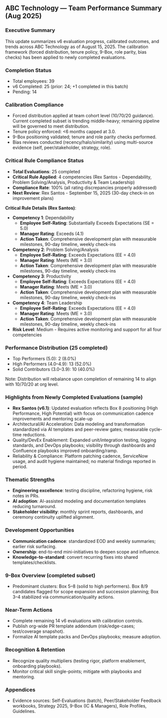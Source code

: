 ## ABC Technology — Team Performance Summary (Aug 2025)

### Executive Summary
This update summarizes v6 evaluation progress, calibrated outcomes, and trends across ABC Technology as of August 15, 2025. The calibration framework (forced distribution, tenure policy, 9-Box, role parity, bias checks) has been applied to newly completed evaluations.

### Completion Status
- Total employees: 39
- v6 Completed: 25 (prior: 24; +1 completed in this batch)
- Pending: 14

### Calibration Compliance
- Forced distribution applied at team cohort level (10/70/20 guidance). Current completed subset is trending middle-heavy; remaining pipeline will be governed to meet distribution.
- Tenure policy enforced: <6 months capped at 3.0.
- 9-Box positioning validated; tenure and role parity checks performed.
- Bias reviews conducted (recency/halo/similarity) using multi-source evidence (self, peer/stakeholder, strategy, role).

### Critical Rule Compliance Status
- **Total Evaluations**: 25 completed
- **Critical Rule Applied**: 4 competencies (Rex Santos - Dependability, Problem Solving/Analysis, Productivity & Team Leadership)
- **Compliance Rate**: 100% (all rating discrepancies properly addressed)
- **Next Review**: Rex Santos - September 15, 2025 (30-day check-in on improvement plans)

**Critical Rule Details (Rex Santos)**:
- **Competency 1**: Dependability
  - **Employee Self-Rating**: Substantially Exceeds Expectations (SE = 5.0)
  - **Manager Rating**: Exceeds (4.1)
  - **Action Taken**: Comprehensive development plan with measurable milestones, 90-day timeline, weekly check-ins
- **Competency 2**: Problem Solving/Analysis
  - **Employee Self-Rating**: Exceeds Expectations (EE = 4.0)
  - **Manager Rating**: Meets (ME = 3.0)
  - **Action Taken**: Comprehensive development plan with measurable milestones, 90-day timeline, weekly check-ins
- **Competency 3**: Productivity
  - **Employee Self-Rating**: Exceeds Expectations (EE = 4.0)
  - **Manager Rating**: Meets (ME = 3.0)
  - **Action Taken**: Comprehensive development plan with measurable milestones, 90-day timeline, weekly check-ins
- **Competency 4**: Team Leadership
  - **Employee Self-Rating**: Exceeds Expectations (EE = 4.0)
  - **Manager Rating**: Meets (ME = 3.0)
  - **Action Taken**: Comprehensive development plan with measurable milestones, 90-day timeline, weekly check-ins
- **Risk Level**: Medium - Requires active monitoring and support for all four competencies

### Performance Distribution (25 completed)
- Top Performers (5.0): 2 (8.0%)
- High Performers (4.0–4.9): 13 (52.0%)
- Solid Contributors (3.0–3.9): 10 (40.0%)

Note: Distribution will rebalance upon completion of remaining 14 to align with 10/70/20 at org level.

### Highlights from Newly Completed Evaluations (sample)
- **Rex Santos (v6.1)**: Updated evaluation reflects Box 8 positioning (High Performance, High Potential) with focus on communication cadence improvements and mentoring scale-up
- Architectural/AI Acceleration: Data modeling and transformation standardized via AI templates and peer-review gates; measurable cycle-time reductions.
- Quality/DevEx Enablement: Expanded unit/integration testing, logging standards, and DevOps playbooks; visibility through dashboards and Confluence playbooks improved onboarding/ramp.
- Reliability & Compliance: Platform patching cadence, ServiceNow usage, and audit hygiene maintained; no material findings reported in period.

### Thematic Strengths
- **Engineering excellence**: testing discipline, refactoring hygiene, risk notes in PRs.
- **AI adoption**: AI-assisted modeling and documentation templates reducing turnaround.
- **Stakeholder visibility**: monthly sprint reports, dashboards, and ceremony continuity uplifted alignment.

### Development Opportunities
- **Communication cadence**: standardized EOD and weekly summaries; earlier risk surfacing.
- **Ownership**: end-to-end mini-initiatives to deepen scope and influence.
- **Knowledge-to-standard**: convert recurring fixes into shared templates/checklists.

### 9-Box Overview (completed subset)
- Predominant clusters: Box 5–8 (solid to high performers). Box 8/9 candidates flagged for scope expansion and succession planning; Box 3–4 stabilized via communication/quality actions.

### Near-Term Actions
- Complete remaining 14 v6 evaluations with calibration controls.
- Publish org-wide PR template addendum (risk/edge-cases; test/coverage snapshot).
- Formalize AI template packs and DevOps playbooks; measure adoption.

### Recognition & Retention
- Recognize quality multipliers (testing rigor, platform enablement, onboarding playbooks).
- Monitor critical skill single-points; mitigate with playbooks and mentoring.

### Appendices
- Evidence sources: Self-Evaluations (batch), Peer/Stakeholder Feedback workbooks, Strategy 2025, 9-Box (IC & Managers), Role Profiles, Guidelines.


